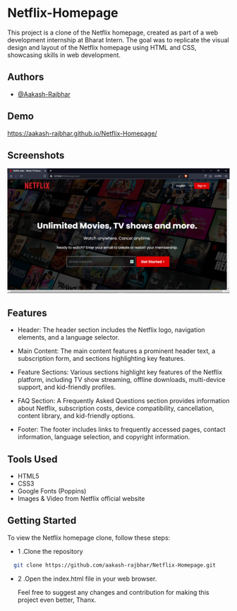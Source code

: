 # Netflix-Homepage

This project is a clone of the Netflix homepage, created as part of a web development internship at Bharat Intern. The goal was to replicate the visual design and layout of the Netflix homepage using HTML and CSS, showcasing skills in web development.

## Authors

- [@Aakash-Rajbhar](https://www.github.com/aakash-rajbhar)

## Demo
https://aakash-rajbhar.github.io/Netflix-Homepage/

## Screenshots

![Screenshot 1](images/Screenshot.png)

## Features

- Header: The header section includes the Netflix logo, navigation elements, and a language selector.

- Main Content: The main content features a prominent header text, a subscription form, and sections highlighting key features.
- Feature Sections: Various sections highlight key features of the Netflix platform, including TV show streaming, offline downloads, multi-device support, and kid-friendly profiles.
- FAQ Section: A Frequently Asked Questions section provides information about Netflix, subscription costs, device compatibility, cancellation, content library, and kid-friendly options.
- Footer: The footer includes links to frequently accessed pages, contact information, language selection, and copyright information.

## Tools Used

- HTML5
- CSS3
- Google Fonts (Poppins)
- Images & Video from Netflix official website

  
## Getting Started

To view the Netflix homepage clone, follow these steps:

- 1 .Clone the repository

```bash
  git clone https://github.com/aakash-rajbhar/Netflix-Homepage.git

```
- 2 .Open the index.html file in your web browser.

  Feel free to suggest any changes and contribution for making this project even better, Thanx.

